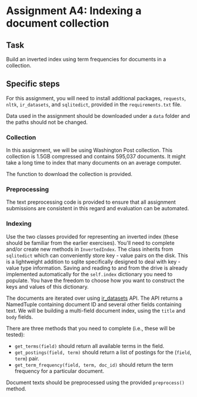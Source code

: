 # Assignment A4: Indexing a document collection

## Task

Build an inverted index using term frequencies for documents in a collection.

## Specific steps

For this assignment, you will need to install additional packages, `requests`, `nltk`, `ir_datasets`, and `sqlitedict`, provided in the `requirements.txt` file.

Data used in the assignment should be downloaded under a `data` folder and the paths should not be changed.

### Collection

In this assignment, we will be using Washington Post collection. This collection is 1.5GB compressed and contains 595,037 documents. It might take a long time to index that many documents on an average computer.

The function to download the collection is provided.

### Preprocessing

The text preprocessing code is provided to ensure that all assignment submissions are consistent in this regard and evaluation can be automated.

### Indexing

Use the two classes provided for representing an inverted index (these should be familiar from the earlier exercises). You'll need to complete and/or create new methods in `InvertedIndex`. The class inherits from `sqlitedict` which can conveniently store key - value pairs on the disk. This is a lightweight addition to sqlite specifically designed to deal with key - value type information. Saving and reading to and from the drive is already implemented automatically for the `self.index` dictionary you need to populate. You have the freedom to choose how you want to construct the keys and values of this dictionary.

The documents are iterated over using [ir_datasets](https://ir-datasets.com/) API. The API returns a NamedTuple containing document ID and several other fields containing text. We will be building a multi-field document index, using the `title` and `body` fields.

There are three methods that you need to complete (i.e., these will be tested):

  * `get_terms(field)` should return all available terms in the field.
  * `get_postings(field, term)` should return a list of postings for the (`field`, `term`) pair.
  * `get_term_frequency(field, term, doc_id)` should return the term frequency for a particular document.

Document texts should be preprocessed using the provided `preprocess()` method.
